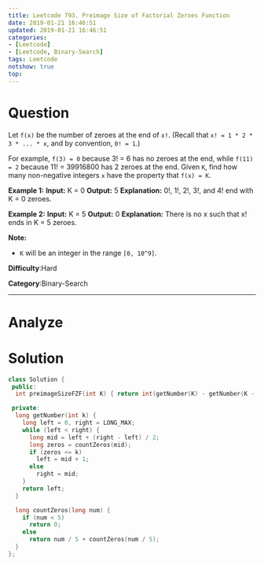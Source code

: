 ```yaml
---
title: Leetcode 793. Preimage Size of Factorial Zeroes Function
date: 2019-01-21 16:46:51
updated: 2019-01-21 16:46:51
categories: 
- [Leetcode]
- [Leetcode, Binary-Search]
tags: Leetcode
notshow: true
top:
---
```


# Question

Let  `f(x)`  be the number of zeroes at the end of  `x!`. (Recall that  `x! = 1 * 2 * 3 * ... * x`, and by convention,  `0! = 1`.)

For example,  `f(3) = 0`  because 3! = 6 has no zeroes at the end, while  `f(11) = 2`  because 11! = 39916800 has 2 zeroes at the end. Given  `K`, find how many non-negative integers  `x`  have the property that  `f(x) = K`.

**Example 1:**
**Input:** K = 0
**Output:** 5
**Explanation:** 0!, 1!, 2!, 3!, and 4! end with K = 0 zeroes.

**Example 2:**
**Input:** K = 5
**Output:** 0
**Explanation:** There is no x such that x! ends in K = 5 zeroes.

**Note:**

- `K`  will be an integer in the range  `[0, 10^9]`.

**Difficulty**:Hard

**Category**:Binary-Search

<!-- more -->

------------

# Analyze

# Solution

```cpp
class Solution {
 public:
  int preimageSizeFZF(int K) { return int(getNumber(K) - getNumber(K - 1)); }

 private:
  long getNumber(int k) {
    long left = 0, right = LONG_MAX;
    while (left < right) {
      long mid = left + (right - left) / 2;
      long zeros = countZeros(mid);
      if (zeros <= k)
        left = mid + 1;
      else
        right = mid;
    }
    return left;
  }

  long countZeros(long num) {
    if (num < 5)
      return 0;
    else
      return num / 5 + countZeros(num / 5);
  }
};

```


